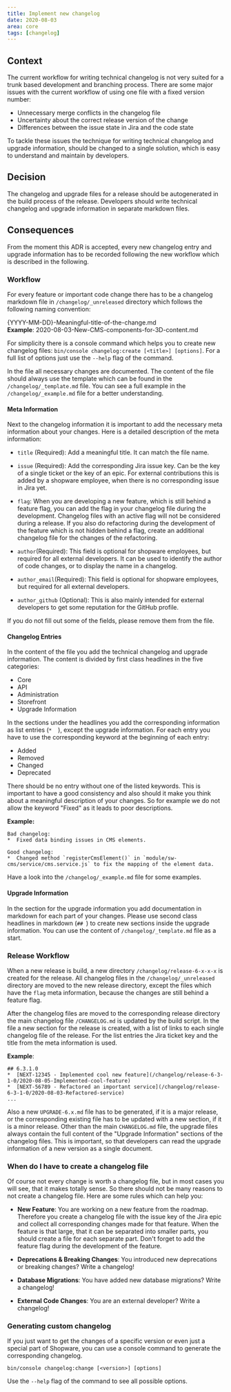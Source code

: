 ```yaml
---
title: Implement new changelog
date: 2020-08-03
area: core
tags: [changelog]
--- 
```


## Context
The current workflow for writing technical changelog is not very suited for a trunk based development and branching process. There are some major issues with the current workflow of using one file with a fixed version number:

*  Unnecessary merge conflicts in the changelog file
*  Uncertainty about the correct release version of the change
*  Differences between the issue state in Jira and the code state

To tackle these issues the technique for writing technical changelog and upgrade information, should be changed to a single solution, which is easy to understand and maintain by developers.

## Decision
The changelog and upgrade files for a release should be autogenerated in the build process of the release. Developers should write technical changelog and upgrade information in separate markdown files.

## Consequences
From the moment this ADR is accepted, every new changelog entry and upgrade information has to be recorded following the new workflow which is described in the following.

### Workflow
For every feature or important code change there has to be a changelog markdown file in `/changelog/_unreleased` directory which follows the following naming convention:

{YYYY-MM-DD}-Meaningful-title-of-the-change.md  
**Example**: 2020-08-03-New-CMS-components-for-3D-content.md

For simplicity there is a console command which helps you to create new changelog files: `bin/console changelog:create [<title>] [options]`. For a full list of options just use the `--help` flag of the command.

In the file all necessary changes are documented. The content of the file should always use the template which can be found in the `/changelog/_template.md` file. You can see a full example in the `/changelog/_example.md` file for a better understanding. 

#### Meta Information
Next to the changelog information it is important to add the necessary meta information about your changes. Here is a detailed description of the meta information:

*  `title` (Required): Add a meaningful title. It can match the file name.  
 
*  `issue` (Required): Add the corresponding Jira issue key. Can be the key of a single ticket or the key of an epic. For external contributions this is added by a shopware employee, when there is no corresponding issue in Jira yet.

*  `flag`: When you are developing a new feature, which is still behind a feature flag, you can add the flag in your changelog file during the development. Changelog files with an active flag will not be considered during a release. If you also do refactoring during the development of the feature which is not hidden behind a flag, create an additional changelog file for the changes of the refactoring.  

*  `author`(Required): This field is optional for shopware employees, but required for all external developers. It can be used to identify the author of code changes, or to display the name in a changelog.  

*  `author_email`(Required): This field is optional for shopware employees, but required for all external developers.  

*  `author_github` (Optional): This is also mainly intended for external developers to get some reputation for the GitHub profile.  

If you do not fill out some of the fields, please remove them from the file.

#### Changelog Entries
In the content of the file you add the technical changelog and upgrade information. The content is divided by first class headlines in the five categories:

*  Core
*  API
*  Administration
*  Storefront
*  Upgrade Information

In the sections under the headlines you add the corresponding information as list entries (`*  `), except the upgrade information. For each entry you have to use the corresponding keyword at the beginning of each entry: 

*  Added
*  Removed
*  Changed
*  Deprecated

There should be no entry without one of the listed keywords. This is important to have a good consistency and also should it make you think about a meaningful description of your changes. So for example we do not allow the keyword "Fixed" as it leads to poor descriptions.

**Example:**
```
Bad changelog:
*  Fixed data binding issues in CMS elements.

Good changelog:
*  Changed method `registerCmsElement()` in `module/sw-cms/service/cms.service.js` to fix the mapping of the element data.
```

Have a look into the `/changelog/_example.md` file for some examples.

#### Upgrade Information
In the section for the upgrade information you add documentation in markdown for each part of your changes. Please use second class headlines in markdown (`## `) to create new sections inside the upgrade information. You can use the content of `/changelog/_template.md` file as a start.

### Release Workflow
When a new release is build, a new directory `/changelog/release-6-x-x-x` is created for the release. All changelog files in the `/changelog/_unreleased` directory are moved to the new release directory, except the files which have the `flag` meta information, because the changes are still behind a feature flag.

After the changelog files are moved to the corresponding release directory the main changelog file `/CHANGELOG.md` is updated by the build script. In the file a new section for the release is created, with a list of links to each single changelog file of the release. For the list entries the Jira ticket key and the title from the meta information is used.

**Example**:
```
## 6.3.1.0
*  [NEXT-12345 - Implemented cool new feature](/changelog/release-6-3-1-0/2020-08-05-Implemented-cool-feature)
*  [NEXT-56789 - Refactored an important service](/changelog/release-6-3-1-0/2020-08-03-Refactored-service)
...
```

Also a new `UPGRADE-6.x.md` file has to be generated, if it is a major release, or the corresponding existing file has to be updated with a new section, if it is a minor release. Other than the main `CHANGELOG.md` file, the upgrade files always contain the full content of the "Upgrade Information" sections of the changelog files. This is important, so that developers can read the upgrade information of a new version as a single document.

### When do I have to create a changelog file
Of course not every change is worth a changelog file, but in most cases you will see, that it makes totally sense. So there should not be many reasons to not create a changelog file. Here are some rules which can help you:

*  **New Feature**: You are working on a new feature from the roadmap. Therefore you create a changelog file with the issue key of the Jira epic and collect all corresponding changes made for that feature. When the feature is that large, that it can be separated into smaller parts, you should create a file for each separate part. Don't forget to add the feature flag during the development of the feature.  

*  **Deprecations & Breaking Changes**: You introduced new deprecations or breaking changes? Write a changelog!

*  **Database Migrations**: You have added new database migrations? Write a changelog!

*  **External Code Changes**: You are an external developer? Write a changelog!

### Generating custom changelog
If you just want to get the changes of a specific version or even just a special part of Shopware, you can use a console command to generate the corresponding changelog.

`bin/console changelog:change [<version>] [options]`

Use the `--help` flag of the command to see all possible options.

